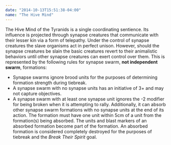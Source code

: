 ```yaml
---
date: "2014-10-13T15:51:38-04:00"
name: "The Hive Mind"
---
```

The Hive Mind of the Tyranids is a single coordinating sentience. Its influence is projected through synapse creatures that communicate with their lesser kin via a form of telepathy. Under the control of synapse creatures the slave organisms act in perfect unison. However, should the synapse creatures be slain the basic creatures revert to their animalistic behaviors until other synapse creatures can exert control over them. This is represented by the following rules for synapse swarm, **not independent swarm**, formations:

* Synapse swarms ignore brood units for the purposes of determining formation strength during tiebreak.
* A synapse swarm with no synapse units has an initiative of 3+ and may not capture objectives.
* A synapse swarm with at least one synapse unit ignores the -2 modifier for being broken when it is attempting to rally. Additionally, it can absorb other synapse swarm formations with no synapse units at the end of its action. The formation must have one unit within 5cm of a unit from the formation(s) being absorbed. The units and blast markers of an absorbed formation become part of the formation. An absorbed formation is considered completely destroyed for the purposes of tiebreak and the _Break Their Spirit_ goal.